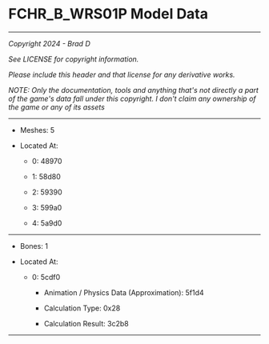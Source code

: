 # FCHR_B_WRS01P Model Data

---

*Copyright 2024 - Brad D*

*See LICENSE for copyright information.*

*Please include this header and that license for any derivative works.*

*NOTE: Only the documentation, tools and anything that's not directly a part of the game's data fall under this copyright. I don't claim any ownership of the game or any of its assets*

---

* Meshes: 5

* Located At:

  * 0: 48970

  * 1: 58d80

  * 2: 59390

  * 3: 599a0

  * 4: 5a9d0

---

* Bones: 1

* Located At:

  * 0: 5cdf0

    * Animation / Physics Data (Approximation): 5f1d4

    * Calculation Type: 0x28

    * Calculation Result: 3c2b8

---

